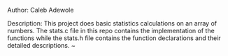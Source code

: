 Author: Caleb Adewole

Description: This project does basic statistics calculations
on an array of numbers. The stats.c file in this repo contains
the implementation of the functions while the stats.h file
contains the function declarations and
their detailed descriptions.
~                             
